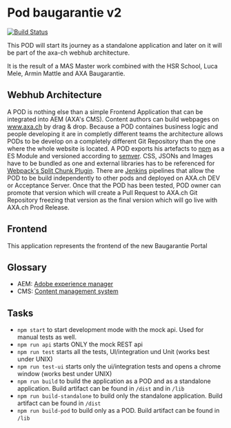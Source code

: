 # Pod baugarantie v2

[![Build Status](https://travis-ci.org/axa-ch/pod-baugarantie.svg?branch=develop)](https://travis-ci.org/axa-ch/pod-baugarantie)

This POD will start its journey as a standalone application and later on it will be part of the axa-ch webhub architecture.

It is the result of a MAS Master work combined with the HSR School, Luca Mele, Armin Mattle and AXA Baugarantie.

## Webhub Architecture

A POD is nothing else than a simple Frontend Application that can be integrated into AEM (AXA's CMS). Content authors can build webpages on www.axa.ch by drag & drop. Because a POD containes business logic and people developing it are in completly different teams the architecture allows PODs to be develop on a completely different Git Repository than the one where the whole website is located. A POD exports his artefacts to [npm](https://www.npmjs.com/) as a ES Module and versioned according to [semver](https://semver.org/). CSS, JSONs and Images have to be bundled as one and external libraries has to be referenced for [Webpack's Split Chunk Plugin](https://webpack.js.org/plugins/split-chunks-plugin/). There are [Jenkins](https://jenkins.io/) pipelines that allow the POD to be build independently to other pods and deployed on AXA.ch DEV or Acceptance Server. Once that the POD has been tested, POD owner can promote that version which will create a Pull Request to AXA.ch Git Repository freezing that version as the final version which will go live with AXA.ch Prod Release.

## Frontend

This application represents the frontend of the new Baugarantie Portal

## Glossary

- AEM: [Adobe experience manager](https://www.adobe.com/ch_de/marketing/experience-manager.html)
- CMS: [Content management system](https://en.wikipedia.org/wiki/Content_management_system)

## Tasks

- `npm start` to start development mode with the mock api. Used for manual tests as well.
- `npm run api` starts ONLY the mock REST api
- `npm run test` starts all the tests, UI/integration und Unit (works best under UNIX)
- `npm run test-ui` starts only the ui/integration tests and opens a chrome window (works best under UNIX)
- `npm run build` to build the application as a POD and as a standalone application. Build artifact can be found in `/dist` and in `/lib`
- `npm run build-standalone` to build only the standalone application. Build artifact can be found in `/dist`
- `npm run build-pod` to build only as a POD. Build artifact can be found in `/lib`
